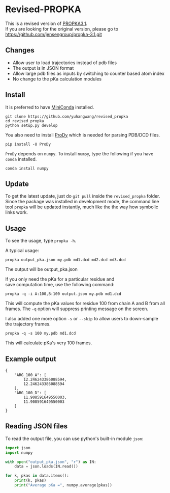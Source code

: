 # Revised-PROPKA
This is a revised version of [PROPKA3.1](https://github.com/jensengroup/propka-3.1.git).  
If you are looking for the original version, please go to 
https://github.com/jensengroup/propka-3.1.git


## Changes
* Allow user to load trajectories instead of pdb files
* The output is in JSON format
* Allow large pdb files as inputs by switching to counter based atom index
* No change to the pKa calculation modules

## Install
It is preferred to have [MiniConda](https://conda.io/miniconda.html) installed.

```
git clone https://github.com/yuhangwang/revised_propka
cd revised_propka
python setup.py develop
```

You also need to install [ProDy](http://prody.csb.pitt.edu/downloads/)
which is needed for parsing PDB/DCD files.
```
pip install -U ProDy
```

`ProDy` depends on `numpy`. To install `numpy`, type the following if you
have `conda` installed.
```
conda install numpy
```

## Update
To get the latest update, just do `git pull` inside the `revised_propka` folder.  
Since the package was installed in development mode, the command line tool `propka`
will be updated instantly, much like the the way how symbolic links work.

## Usage
To see the usage, type `propka -h`.  

A typical usage:
```
propka output_pka.json my.pdb md1.dcd md2.dcd md3.dcd
```
The output will be output_pka.json

If you only need the pKa for a particular residue and  
save computation time, use the following command:
```
propka -q -i A:100,B:100 output.json my.pdb md1.dcd
```
This will compute the pKa values for residue 100 from chain A and B
from all frames. The `-q` option will suppress printing message on the screen.

I also added one more option `-s` or `--skip` to allow users to down-sample 
the trajectory frames.
```
propka -q -s 100 my.pdb md1.dcd
```
This will calculate pKa's very 100 frames.


## Example output
```
{
    "ARG_100_A": [
        12.246243386088594,
        12.246243386088594
    ],
    "ARG_100_D": [
        11.908591649550003,
        11.908591649550003
    ]
}
```

## Reading JSON files
To read the output file, you can use python's built-in module `json`:
```python
import json
import numpy

with open("output_pka.json", "r") as IN:
    data = json.loads(IN.read())

for k, pkas in data.items():
    print(k, pkas)
    print("Average pKa =", numpy.average(pkas))
```

